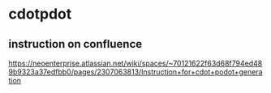 # cdotpdot

## instruction on confluence
https://neoenterprise.atlassian.net/wiki/spaces/~70121622f63d68f794ed489b9323a37edfbb0/pages/2307063813/Instruction+for+cdot+podot+generation
